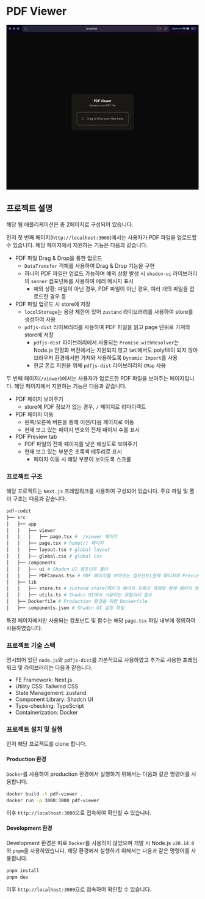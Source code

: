 # PDF Viewer

![PDF Viewer](./assets/main.gif)

## 프로젝트 설명

해당 웹 애플리케이션은 총 2페이지로 구성되어 있습니다.

먼저 첫 번째 페이지(`http://localhost:3000`)에서는 사용자가 PDF 파일을 업로드할 수 있습니다. 해당 페이지에서 지원하는 기능은 다음과 같습니다.

- PDF 파일 Drag & Drop을 통한 업로드
  - `DataTransfer` 객체를 사용하여 Drag & Drop 기능을 구현
  - 하나의 PDF 파일만 업로드 가능하며 예외 상황 발생 시 `shadcn-ui` 라이브러리의 `sonner` 컴포넌트를 사용하여 에러 메시지 표시
    - 예외 상황: 파일이 아닌 경우, PDF 파일이 아닌 경우, 여러 개의 파일을 업로드한 경우 등
- PDF 파일 업로드 시 store에 저장
  - `locolStorage`는 용량 제한이 있어 `zustand` 라이브러리를 사용하여 store를 생성하여 사용
  - `pdfjs-dist` 라이브러리를 사용하여 PDF 파일을 읽고 page 단위로 가져와 store에 저장
    - `pdfjs-dist` 라이브러리에서 사용되는 `Promise.withResolver`는 Node.js 안정화 버전에서는 지원되지 않고 `SWC`에서도 polyfill이 되지 않아 브라우저 환경에서만 가져와 사용하도록 `Dynamic Import`를 사용
    - 한글 폰트 지원을 위해 `pdfjs-dist` 라이브러리의 `CMap` 사용

두 번째 페이지(`/viewer`)에서는 사용자가 업로드한 PDF 파일을 보여주는 페이지입니다. 해당 페이지에서 지원하는 기능은 다음과 같습니다.

- PDF 페이지 보여주기
  - store에 PDF 정보가 없는 경우, `/` 페이지로 리다이렉트
- PDF 페이지 이동
  - 왼쪽/오른쪽 버튼을 통해 이전/다음 페이지로 이동
  - 현재 보고 있는 페이지 번호와 전체 페이지 수를 표시
- PDF Preview tab
  - PDF 파일의 전체 페이지를 낮은 해상도로 보여주기
  - 현재 보고 있는 부분은 초록색 테두리로 표시
    - 페이지 이동 시 해당 부분이 보이도록 스크롤

### 프로젝트 구조

해당 프로젝트는 `Next.js` 프레임워크를 사용하여 구성되어 있습니다. 주요 파일 및 폴더 구조는 다음과 같습니다.

```bash
pdf-codit
├── src
│   ├── app
│   │   ├── viewer
│   │   │   ├── page.tsx #  /viewer 페이지
│   │   ├── page.tsx # home(/) 페이지
│   │   ├── layout.tsx # global layout
│   │   ├── global.css # global css
│   ├── components
│   │   ├── ui # Shadcn UI 컴포넌트 폴더
│   │   ├── PDFCanvas.tsx # PDF 페이지를 보여주는 컴포넌트(현재 페이지와 Preview를 위한 컴포넌트)
│   ├── lib
│   │   ├── store.ts # zustand store(PDF의 페이지 프록시 객체와 현재 페이지 번호를 저장)
│   │   ├── utils.ts # Shadcn UI에서 사용되는 유틸리티 함수
│   ├── Dockerfile # Production 환경을 위한 Dockerfile
│   ├── components.json # Shadcn UI 설정 파일
```

특정 페이지에서만 사용되는 컴포넌트 및 함수는 해당 `page.tsx` 파일 내부에 정의하여 사용하였습니다.

### 프로젝트 기술 스택

명시되어 있던 `node.js`와 `pdfjs-dist`를 기본적으로 사용하였고 추가로 사용한 프레임워크 및 라이브러리는 다음과 같습니다.

- FE Framework: Next.js
- Utility CSS: Tailwind CSS
- State Management: zustand
- Component Library: Shadcn UI
- Type-checking: TypeScript
- Containerization: Docker

### 프로젝트 설치 및 실행

먼저 해당 프로젝트를 clone 합니다.

#### Production 환경

`Docker`를 사용하여 production 환경에서 실행하기 위해서는 다음과 같은 명령어를 사용합니다.

```bash
docker build -t pdf-viewer .
docker run -p 3000:3000 pdf-viewer
```

이후 `http://localhost:3000`으로 접속하여 확인할 수 있습니다.

#### Development 환경

Development 환경은 따로 `Docker`를 사용하지 않았으며 개발 시 Node.js `v20.14.0`와 `pnpm`을 사용하였습니다. 해당 환경에서 실행하기 위해서는 다음과 같은 명령어를 사용합니다.

```bash
pnpm install
pnpm dev
```

이후 `http://localhost:3000`으로 접속하여 확인할 수 있습니다.

